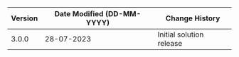 | **Version** | **Date Modified (DD-MM-YYYY)** | **Change History**                                                       |
|-------------|--------------------------------|--------------------------------------------------------------------------|
| 3.0.0       | 28-07-2023                     | Initial solution release                                                 |
